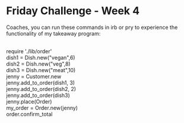 Friday Challenge - Week 4
==========================

Coaches, you can run these commands in irb or pry to experience the functionality of my takeaway program:

<br>require './lib/order'
<br>dish1 = Dish.new("vegan",6)
<br>dish2 = Dish.new("veg",8)
<br>dish3 = Dish.new("meat",10)
<br>jenny = Customer.new
<br>jenny.add_to_order(dish1, 3)
<br>jenny.add_to_order(dish2, 2)
<br>jenny.add_to_order(dish3)
<br>jenny.place(Order)
<br>my_order = Order.new(jenny)
<br>order.confirm_total<br>